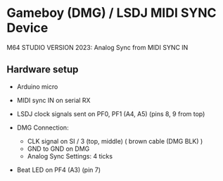 # Gameboy (DMG) / LSDJ MIDI SYNC Device
M64 STUDIO VERSION 2023: Analog Sync from MIDI SYNC IN

## Hardware setup
- Arduino micro
- MIDI sync IN on serial RX

- LSDJ clock signals sent on PF0, PF1 (A4, A5) (pins 8, 9 from top)
- DMG Connection:
  - CLK signal on SI / 3 (top, middle) ( brown cable (DMG BLK) )
  - GND to GND on DMG
  - Analog Sync Settings: 4 ticks
- Beat LED on PF4 (A3) (pin 7)

